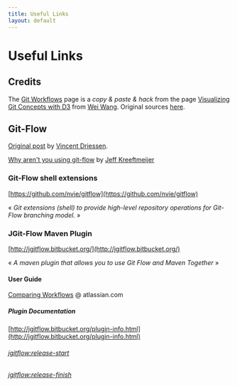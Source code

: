 ```yaml
---
title: Useful Links
layout: default
---
```


Useful Links
=====

## Credits

The [Git Workflows](index.html) page is a _copy & paste & hack_ from the page [Visualizing Git Concepts with D3](http://onlywei.github.io/explain-git-with-d3/) from [Wei Wang](https://twitter.com/onlywei). Original sources [here](https://github.com/onlywei/explain-git-with-d3).

## Git-Flow
    
[Original post](http://nvie.com/posts/a-successful-git-branching-model/) by [Vincent Driessen](https://twitter.com/nvie).

[Why aren't you using git-flow](http://jeffkreeftmeijer.com/2010/why-arent-you-using-git-flow/) by  [Jeff Kreeftmeijer](https://twitter.com/jkreeftmeijer?lang=en)

### Git-Flow shell extensions
 
[https://github.com/nvie/gitflow](https://github.com/nvie/gitflow)

« _Git extensions (shell) to provide high-level repository operations for Git-Flow branching model._ »

### JGit-Flow Maven Plugin 

[http://jgitflow.bitbucket.org/](http://jgitflow.bitbucket.org/)

« _A maven plugin that allows you to use Git Flow and Maven Together_ »

#### User Guide 

[Comparing Workflows](https://www.atlassian.com/git/tutorials/comparing-workflows/#!workflow-gitflow) @ atlassian.com

##### Plugin Documentation

[http://jgitflow.bitbucket.org/plugin-info.html](http://jgitflow.bitbucket.org/plugin-info.html)

###### [jgitflow:release-start](http://jgitflow.bitbucket.org/release-start-mojo.html)

###### [jgitflow:release-finish](http://jgitflow.bitbucket.org/release-finish-mojo.html)
 
